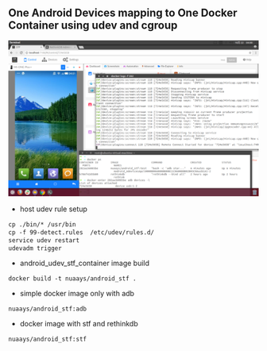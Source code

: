 

## One Android Devices mapping to One Docker Container using udev and cgroup

![snapshot](android_stf.png)

* host udev rule setup

```
cp ./bin/* /usr/bin
cp -f 99-detect.rules  /etc/udev/rules.d/
service udev restart
udevadm trigger
```

* android_udev_stf_container image build

```
docker build -t nuaays/android_stf .
```

* simple docker image only with adb

```
nuaays/android_stf:adb
```

* docker image with stf and rethinkdb

```
nuaays/android_stf:stf
```
